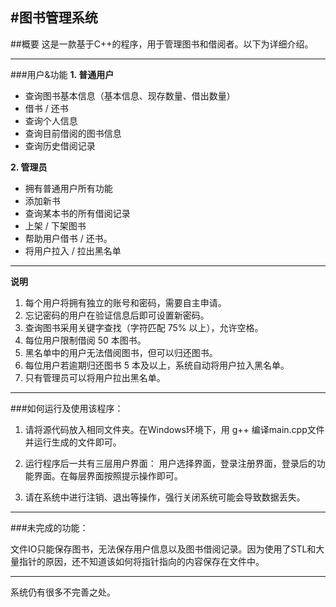 #图书管理系统
---
##概要
这是一款基于C++的程序，用于管理图书和借阅者。以下为详细介绍。

---

###用户&功能
**1. 普通用户**

* 查询图书基本信息（基本信息、现存数量、借出数量）
* 借书 / 还书
* 查询个人信息
* 查询目前借阅的图书信息
* 查询历史借阅记录

**2. 管理员**

* 拥有普通用户所有功能
* 添加新书
* 查询某本书的所有借阅记录
* 上架 / 下架图书
* 帮助用户借书 / 还书。
* 将用户拉入 / 拉出黑名单

---

**说明**

1. 每个用户将拥有独立的账号和密码，需要自主申请。
2. 忘记密码的用户在验证信息后即可设置新密码。
3. 查询图书采用关键字查找（字符匹配 75% 以上），允许空格。
4. 每位用户限制借阅 50 本图书。
5. 黑名单中的用户无法借阅图书，但可以归还图书。
6. 每位用户若逾期归还图书 5 本及以上，系统自动将用户拉入黑名单。
7. 只有管理员可以将用户拉出黑名单。

---

###如何运行及使用该程序：

1. 请将源代码放入相同文件夹。在Windows环境下，用 g++ 编译main.cpp文件并运行生成的文件即可。

2. 运行程序后一共有三层用户界面： 用户选择界面，登录注册界面，登录后的功能界面。在每层界面按照提示操作即可。

3. 请在系统中进行注销、退出等操作，强行关闭系统可能会导致数据丢失。

---

###未完成的功能：

文件IO只能保存图书，无法保存用户信息以及图书借阅记录。因为使用了STL和大量指针的原因，还不知道该如何将指针指向的内容保存在文件中。

---

系统仍有很多不完善之处。
